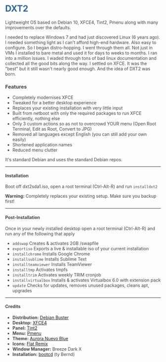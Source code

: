 <div style="color:#444444!important;">

<h1 style="color:#336699!important;">DXT2</h1>

<p>Lightweight OS based on Debian 10, XFCE4, Tint2, Pmenu along with many improvements over the defaults.</p>

<p>I needed to replace Windows 7 and had just discovered Linux (6 years ago). I needed something light as I can't afford high-end hardware. Also easy to configure. So I began distro-hopping. I went through them all. Not just in VMs I installed to bare metal and used it for days to weeks to months. I ran into a million issues. I waded through tons of bad linux documentation and collected all the good bits along the way. I settled on XFCE. It was the "best" but it still wasn't nearly good enough. And the idea of DXT2 was born.</p>

<h3>Features</h3>
<ul>
  <li>Completely modernises XFCE</li>
  <li>Tweaked for a better desktop experience</li>
  <li>Replaces your existing installation with very little input</li>
  <li>Built from netboot with only the required packages to run XFCE efficiently, nothing else</li>
  <li>Only 3 custom actions so as not to overcrowd YOUR menu (Open Root Terminal, Edit as Root, Convert to JPG)</li>
  <li>Removed all languages except English (you can still add your own easily)</li>
  <li>Shortened application names</li>
  <li>Reduced menu clutter</li>
</ul>

It's standard Debian and uses the standard Debian repos.

<hr>

<h4>Installation</h4>
<p>Boot off dxt2sda1.iso, open a root terminal (Ctrl-Alt-R) and run <code>installdxt2</code></p>
<alert><b>Warning:</b> Completely replaces your existing setup. Make sure you backup first!</alert>

<hr>

<h4>Post-Installation</h4>
<p>Once in your newly installed desktop open a root terminal (Ctrl-Alt-R) and run any of the following that apply<p>
  <ul>
    <li><code>addswap</code> Creates & activates 2GB /swapfile</li>
    <li><code>exportiso</code> Exports a live & installable iso of your current installation</li>
    <li><code>installchrome</code> Installs Google Chrome</li>
    <li><code>installsublime</code> Installs Sublime Text</li>
    <li><code>installteamviewer</code> Installs TeamViewer</li>
    <li><code>installtmp</code> Activates tmpfs</li>
    <li><code>installtrim</code> Activates weekly TRIM cronjob</li>
    <li><code>installvirtualbox</code> Installs & activates Virtualbox 6.0 with extension pack</li>
    <li><code>update</code> Checks for updates, removes unused packages, cleans apt, upgrades</li>
  </ul>
  
  <hr>
  
  <h4>Credits</h4>
  <ul>
  <li><b>Distribution:</b> <a href="https://www.debian.org/">Debian Buster</a></li>
  <li><b>Desktop:</b> <a href="https://www.xfce.org/">XFCE4</a></li>
  <li><b>Panel:</b> <a href="https://gitlab.com/o9000/tint2">Tint2</a></li>
  <li><b>Menu:</b> <a href="https://github.com/sgtpep/pmenu">Pmenu</a></li>
  <li><b>Theme:</b> <a href="https://www.gnome-look.org/p/1283611/">Aurora Nuevo Blue</a></li>
  <li><b>Icons:</b> <a href="https://drasite.com/flat-remix">Flat Remix</a></li>
  <li><b>Window Manager:</b> Breeze Dark X</li>
  <li><b>Installation:</b> <a href="https://packages.debian.org/buster/bootcd">bootcd</a> (ty Bernd)</li>
<ul>

</div>
